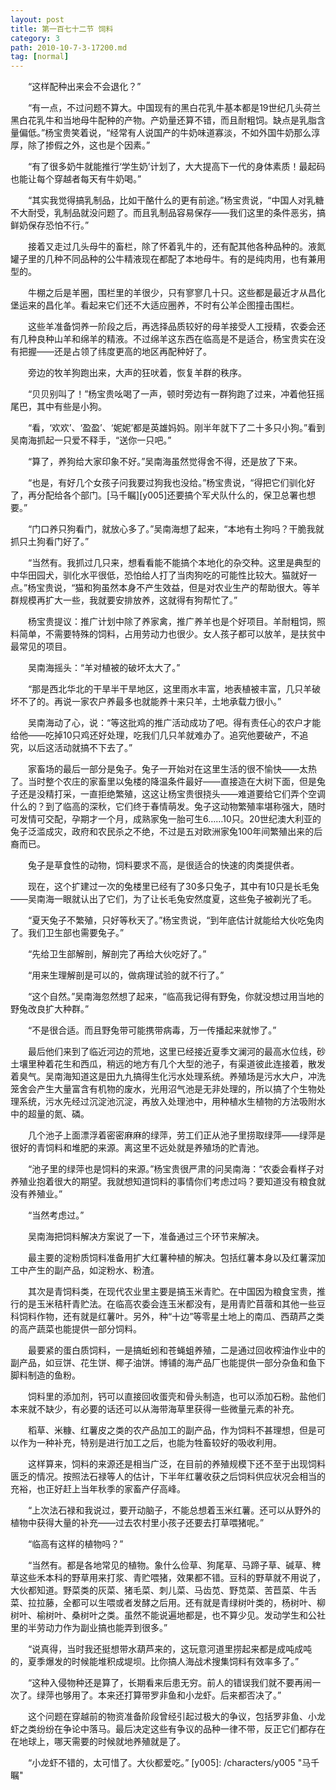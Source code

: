 ```yaml
---
layout: post
title: 第一百七十二节 饲料
category: 3
path: 2010-10-7-3-17200.md
tag: [normal]
---
```


　　“这样配种出来会不会退化？”

　　“有一点，不过问题不算大。中国现有的黑白花乳牛基本都是19世纪几头荷兰黑白花乳牛和当地母牛配种的产物。产奶量还算不错，而且耐粗饲。缺点是乳脂含量偏低。”杨宝贵笑着说，“经常有人说国产的牛奶味道寡淡，不如外国牛奶那么淳厚，除了掺假之外，这也是个因素。”

　　“有了很多奶牛就能推行‘学生奶’计划了，大大提高下一代的身体素质！最起码也能让每个穿越者每天有牛奶喝。”

　　“其实我觉得搞乳制品，比如干酪什么的更有前途。”杨宝贵说，“中国人对乳糖不大耐受，乳制品就没问题了。而且乳制品容易保存——我们这里的条件恶劣，搞鲜奶保存恐怕不行。”

　　接着又走过几头母牛的畜栏，除了怀着乳牛的，还有配其他各种品种的。液氮罐子里的几种不同品种的公牛精液现在都配了本地母牛。有的是纯肉用，也有兼用型的。

　　牛棚之后是羊圈，围栏里的羊很少，只有寥寥几十只。这些都是最近才从昌化堡运来的昌化羊。看起来它们还不大适应圈养，不时有公羊企图撞击围栏。

　　这些羊准备饲养一阶段之后，再选择品质较好的母羊接受人工授精，农委会还有几种良种山羊和绵羊的精液。不过绵羊这东西在临高是不是适合，杨宝贵实在没有把握——还是占领了纬度更高的地区再配种好了。

　　旁边的牧羊狗跑出来，大声的狂吠着，恢复羊群的秩序。

　　“贝贝别叫了！”杨宝贵吆喝了一声，顿时旁边有一群狗跑了过来，冲着他狂摇尾巴，其中有些是小狗。

　　“看，‘欢欢’、‘盈盈’、‘妮妮’都是英雄妈妈。刚半年就下了二十多只小狗。”看到吴南海抓起一只爱不释手，“送你一只吧。”

　　“算了，养狗给大家印象不好。”吴南海虽然觉得舍不得，还是放了下来。

　　“也是，有好几个女孩子问我要过狗我也没给。”杨宝贵说，“得把它们驯化好了，再分配给各个部门。[马千瞩][y005]还要搞个军犬队什么的，保卫总署也想要。”

　　“门口养只狗看门，就放心多了。”吴南海想了起来，“本地有土狗吗？干脆我就抓只土狗看门好了。”

　　“当然有。我抓过几只来，想看看能不能搞个本地化的杂交种。这里是典型的中华田园犬，驯化水平很低，恐怕给人打了当肉狗吃的可能性比较大。猫就好一点。”杨宝贵说，“猫和狗虽然本身不产生效益，但是对农业生产的帮助很大。等羊群规模再扩大一些，我就要安排放养，这就得有狗帮忙了。”

　　杨宝贵提议：推广计划中除了养家禽，推广养羊也是个好项目。羊耐粗饲，照料简单，不需要特殊的饲料，占用劳动力也很少。女人孩子都可以放羊，是扶贫中最常见的项目。

　　吴南海摇头：“羊对植被的破坏太大了。”

　　“那是西北华北的干旱半干旱地区，这里雨水丰富，地表植被丰富，几只羊破坏不了的。再说一家农户养最多也就能养十来只羊，土地承载力很小。”

　　吴南海动了心，说：“等这批鸡的推广活动成功了吧。得有责任心的农户才能给他——吃掉10只鸡还好处理，吃我们几只羊就难办了。追究他要破产，不追究，以后这活动就搞不下去了。”

　　家畜场的最后一部分是兔子。兔子一开始对在这里生活的很不愉快——太热了。当时整个农庄的家畜里以兔楼的降温条件最好——直接造在大树下面，但是兔子还是没精打采，一直拒绝繁殖，这这让杨宝贵很挠头——难道要给它们弄个空调什么的？到了临高的深秋，它们终于春情萌发。兔子这动物繁殖率堪称强大，随时可发情可交配，孕期才一个月，成熟家兔一胎可生6……10只。20世纪澳大利亚的兔子泛滥成灾，政府和农民杀之不绝，不过是五对欧洲家兔100年间繁殖出来的后裔而已。

　　兔子是草食性的动物，饲料要求不高，是很适合的快速的肉类提供者。

　　现在，这个扩建过一次的兔楼里已经有了30多只兔子，其中有10只是长毛兔——吴南海一眼就认出了它们，为了让长毛兔安然度夏，这些兔子被剃光了毛。

　　“夏天兔子不繁殖，只好等秋天了。”杨宝贵说，“到年底估计就能给大伙吃兔肉了。我们卫生部也需要兔子。”

　　“先给卫生部解剖，解剖完了再给大伙吃好了。”

　　“用来生理解剖是可以的，做病理试验的就不行了。”

　　“这个自然。”吴南海忽然想了起来，“临高我记得有野兔，你就没想过用当地的野兔改良扩大种群。”

　　“不是很合适。而且野兔带可能携带病毒，万一传播起来就惨了。”

　　最后他们来到了临近河边的荒地，这里已经接近夏季文澜河的最高水位线，砂土壤里种着花生和西瓜，稍远的地方有几个大型的池子，有渠道彼此连接着，散发着臭气。吴南海知道这是田九九搞得生化污水处理系统。养殖场是污水大户，冲洗笼舍会产生大量富含有机物的废水，光用沼气池是无非处理的，所以搞了个生物处理系统，污水先经过沉淀池沉淀，再放入处理池中，用种植水生植物的方法吸附水中的超量的氮、磷。

　　几个池子上面漂浮着密密麻麻的绿萍，劳工们正从池子里捞取绿萍——绿萍是很好的青饲料和堆肥的来源。离这里不远处就是养殖场的贮青池。

　　“池子里的绿萍也是饲料的来源。”杨宝贵很严肃的问吴南海：“农委会看样子对养殖业抱着很大的期望。我就想知道饲料的事情你们考虑过吗？要知道没有粮食就没有养殖业。”

　　“当然考虑过。”

　　吴南海把饲料解决方案说了一下，准备通过三个环节来解决。

　　最主要的淀粉质饲料准备用扩大红薯种植的解决。包括红薯本身以及红薯深加工中产生的副产品，如淀粉水、粉渣。

　　其次是青饲料类，在现代农业里主要是搞玉米青贮。在中国因为粮食宝贵，推行的是玉米秸秆青贮法。在临高农委会连玉米都没有，是用青贮苜蓿和其他一些豆科饲料作物，还有就是红薯叶。另外，种“十边”等零星土地上的南瓜、西葫芦之类的高产蔬菜也能提供一部分饲料。

　　最要紧的蛋白质饲料，一是搞蚯蚓和苍蝇蛆养殖，二是通过回收榨油作业中的副产品，如豆饼、花生饼、椰子油饼。博铺的海产品厂也能提供一部分杂鱼和鱼下脚料制造的鱼粉。

　　饲料里的添加剂，钙可以直接回收蛋壳和骨头制造，也可以添加石粉。盐他们本来就不缺少，有必要的话还可以从海带海草里获得一些微量元素的补充。

　　稻草、米糠、红薯皮之类的农产品加工的副产品，作为饲料不甚理想，但是可以作为一种补充，特别是进行加工之后，也能为牲畜较好的吸收利用。

　　这样算来，饲料的来源还是相当广泛，在目前的养殖规模下还不至于出现饲料匮乏的情况。按照法石禄等人的估计，下半年红薯收获之后饲料供应状况会相当的充裕，也正好赶上当年秋季的家畜产仔高峰。

　　“上次法石禄和我说过，要开动脑子，不能总想着玉米红薯。还可以从野外的植物中获得大量的补充——过去农村里小孩子还要去打草喂猪呢。”

　　“临高有这样的植物吗？”

　　“当然有。都是各地常见的植物。象什么俭草、狗尾草、马蹄子草、碱草、稗草这些禾本科的野草用来打浆、青贮喂猪，效果都不错。豆科的野草就不用说了，大伙都知道。野菜类的灰菜、猪毛菜、刺儿菜、马齿苋、野苋菜、苦苣菜、牛舌菜、拉拉藤，全都可以生喂或者发酵之后用。还有就是青绿树叶类的，杨树叶、柳树叶、榆树叶、桑树叶之类。虽然不能说遍地都是，也不算少见。发动学生和公社里的半劳动力作为副业搞也能弄到很多。”

　　“说真得，当时我还挺想带水葫芦来的，这玩意河道里捞起来都是成吨成吨的，夏季爆发的时候能堆积成堤坝。比你搞人海战术搜集饲料有效率多了。”

　　“这种入侵物种还是算了，长期看来后患无穷。前人的错误我们就不要再闹一次了。绿萍也够用了。本来还打算带罗非鱼和小龙虾。后来都否决了。”

　　这个问题在穿越前的物资准备阶段曾经引起过极大的争议，包括罗非鱼、小龙虾之类纷纷在争论中落马。最后决定这些有争议的品种一律不带，反正它们都存在在地球上，哪天需要的时候就地养殖就是了。

　　“小龙虾不错的，太可惜了。大伙都爱吃。”
[y005]: /characters/y005 "马千瞩"
